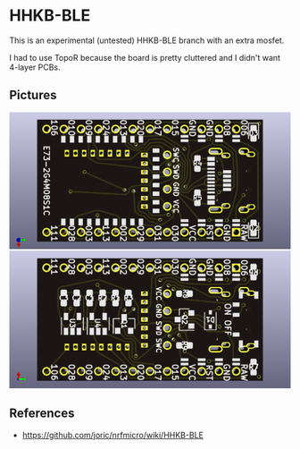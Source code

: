 # HHKB-BLE

This is an experimental (untested) HHKB-BLE branch with an extra mosfet.

I had to use TopoR because the board is pretty cluttered and I didn't want 4-layer PCBs.

## Pictures

![](hardware/front.png)
![](hardware/back.png)

## References

* https://github.com/joric/nrfmicro/wiki/HHKB-BLE

